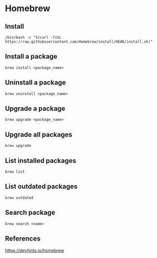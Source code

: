# Homebrew

## Install

```shell
/bin/bash -c "$(curl -fsSL https://raw.githubusercontent.com/Homebrew/install/HEAD/install.sh)"
```

## Install a package

```shell
brew install <package_name>
```


## Uninstall a package

```shell
brew uninstall <package_name>
```


## Upgrade a package

```shell
brew upgrade <package_name>
```

## Upgrade all packages

```shell
brew upgrade
```


## List installed packages

```shell
brew list
```


## List outdated packages

```shell
brew outdated
```

## Search package

```shell
brew search <name>
```

## References

https://devhints.io/homebrew